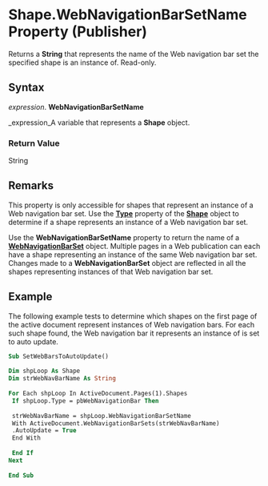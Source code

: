 
# Shape.WebNavigationBarSetName Property (Publisher)

Returns a  **String** that represents the name of the Web navigation bar set the specified shape is an instance of. Read-only.


## Syntax

 _expression_. **WebNavigationBarSetName**

 _expression_A variable that represents a  **Shape** object.


### Return Value

String


## Remarks

This property is only accessible for shapes that represent an instance of a Web navigation bar set. Use the  **[Type](bb712dd4-5d81-10e0-9b4c-4af6a09a3c71.md)** property of the **[Shape](666cb7f0-62a8-f419-9838-007ef29506ee.md)** object to determine if a shape represents an instance of a Web navigation bar set.

Use the  **WebNavigationBarSetName** property to return the name of a **[WebNavigationBarSet](03b31cc1-5b24-1a16-710c-73755298066e.md)** object. Multiple pages in a Web publication can each have a shape representing an instance of the same Web navigation bar set. Changes made to a **WebNavigationBarSet** object are reflected in all the shapes representing instances of that Web navigation bar set.


## Example

The following example tests to determine which shapes on the first page of the active document represent instances of Web navigation bars. For each such shape found, the Web navigation bar it represents an instance of is set to auto update.


```vb
Sub SetWebBarsToAutoUpdate() 
 
Dim shpLoop As Shape 
Dim strWebNavBarName As String 
 
For Each shpLoop In ActiveDocument.Pages(1).Shapes 
 If shpLoop.Type = pbWebNavigationBar Then 
 
 strWebNavBarName = shpLoop.WebNavigationBarSetName 
 With ActiveDocument.WebNavigationBarSets(strWebNavBarName) 
 .AutoUpdate = True 
 End With 
 
 End If 
Next 
 
End Sub
```

